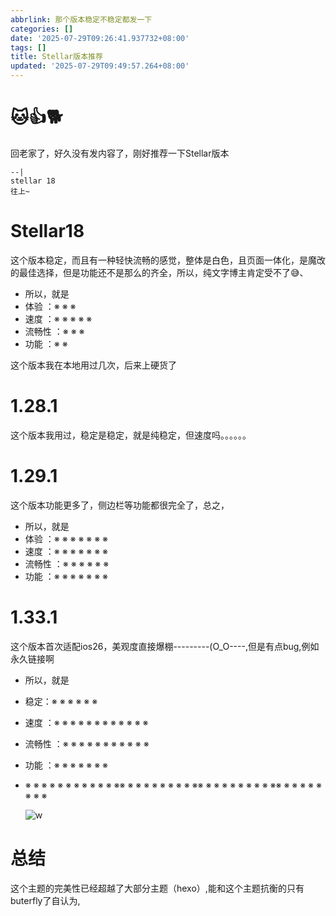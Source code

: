 ```yaml
---
abbrlink: 那个版本稳定不稳定都发一下
categories: []
date: '2025-07-29T09:26:41.937732+08:00'
tags: []
title: Stellar版本推荐
updated: '2025-07-29T09:49:57.264+08:00'
---
```

# 🐱👍🐕

回老家了，好久没有发内容了，刚好推荐一下Stellar版本

```顺序
--|
stellar 18
往上~
```

# Stellar18

这个版本稳定，而且有一种轻快流畅的感觉，整体是白色，且页面一体化，是魔改的最佳选择，但是功能还不是那么的齐全，所以，纯文字博主肯定受不了😅、



- 所以，就是
- 体验 ：※ ※ ※
- 速度 ：※ ※ ※ ※ ※
- 流畅性 ：※ ※ ※
- 功能 ：※ ※



这个版本我在本地用过几次，后来上硬货了


# 1.28.1

这个版本我用过，稳定是稳定，就是纯稳定，但速度吗。。。。。。


# 1.29.1

这个版本功能更多了，侧边栏等功能都很完全了，总之，


- 所以，就是
- 体验 ：※ ※ ※ ※ ※ ※ ※
- 速度 ：※ ※ ※ ※ ※ ※ ※
- 流畅性 ：※ ※ ※ ※ ※ ※
- 功能 ：※ ※ ※ ※ ※ ※ ※

# 1.33.1

这个版本首次适配ios26，美观度直接爆棚---------(O_O----,但是有点bug,例如永久链接啊

- 所以，就是
- 稳定：※ ※ ※ ※ ※ ※
- 速度 ：※ ※ ※ ※ ※ ※ ※ ※ ※ ※ ※ ※
- 流畅性 ：※ ※ ※ ※ ※ ※ ※ ※ ※ ※ ※
- 功能 ：※ ※ ※ ※ ※ ※ ※
- ※ ※ ※ ※ ※ ※ ※ ※ ※ ※ ※ ※※ ※ ※ ※ ※ ※ ※ ※ ※ ※※ ※ ※ ※ ※ ※ ※ ※ ※ ※※ ※ ※ ※ ※ ※ ※ ※ ※

  ![w](https://tse4-mm.cn.bing.net/th/id/OIP-C.25m6K77kpqcscz71W5I0qAHaFa?w=192&h=180&c=7&r=0&o=7&dpr=1.5&pid=1.7&rm=3)

# 总结

这个主题的完美性已经超越了大部分主题（hexo）,能和这个主题抗衡的只有buterfly了自认为,
